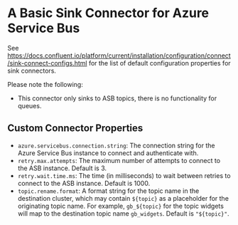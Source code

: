 # A Basic Sink Connector for Azure Service Bus

See <https://docs.confluent.io/platform/current/installation/configuration/connect/sink-connect-configs.html>
for the list of default configuration properties for sink connectors.

Please note the following:

- This connector only sinks to ASB topics, there is no functionality for queues.

## Custom Connector Properties

- `azure.servicebus.connection.string`: The connection string for the Azure
  Service Bus instance to connect and authenticate with.
- `retry.max.attempts`: The maximum number of attempts to connect to the ASB
  instance. Default is 3.
- `retry.wait.time.ms`: The time (in milliseconds) to wait between retries to
  connect to the ASB instance. Default is 1000.
- `topic.rename.format`: A format string for the topic name in the destination
  cluster, which may contain `${topic}` as a placeholder for the originating
  topic name. For example, `gb_${topic}` for the topic widgets will map to the
  destination topic name `gb_widgets`. Default is `"${topic}"`.
